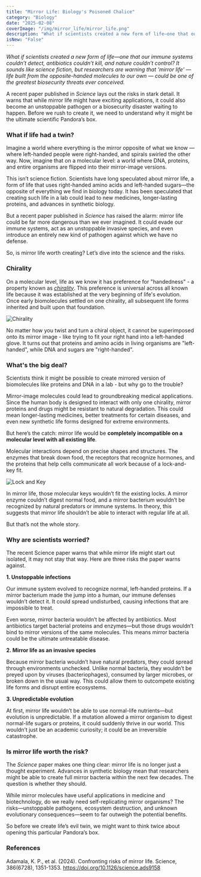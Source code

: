 ```yaml
---
title: "Mirror Life: Biology's Poisoned Chalice"
category: "Biology"
date: "2025-02-08"
coverImage: "/img/mirror_life/mirror_life.png"
description: "What if scientists created a new form of life—one that our immune systems couldn’t detect, antibiotics couldn’t kill, and nature couldn’t control? It sounds like science fiction, but researchers are warning that 'mirror life' — life built from the opposite-handed molecules to our own — could be one of the greatest biosecurity threats ever conceived."
isNew: "False"
---
```


_What if scientists created a new form of life—one that our immune systems couldn’t detect, antibiotics couldn’t kill, and nature couldn’t control? It sounds like science fiction, but researchers are warning that 'mirror life' — life built from the opposite-handed molecules to our own — could be one of the greatest biosecurity threats ever conceived._

A recent paper published in _Science_ lays out the risks in stark detail. It warns that while mirror life might have exciting applications, it could also become an unstoppable pathogen or a biosecurity disaster waiting to happen. Before we rush to create it, we need to understand why it might be the ultimate scientific Pandora’s box.

### What if life had a twin?

Imagine a world where everything is the mirror opposite of what we know — where left-handed people were right-handed, and spirals swirled the other way. Now, imagine that on a molecular level: a world where DNA, proteins, and entire organisms are flipped into their mirror-image versions.

This isn’t science fiction. Scientists have long speculated about mirror life, a form of life that uses right-handed amino acids and left-handed sugars—the opposite of everything we find in biology today. It has been speculated that creating such life in a lab could lead to new medicines, longer-lasting proteins, and advances in synthetic biology.

But a recent paper published in _Science_ has raised the alarm: mirror life could be far more dangerous than we ever imagined. It could evade our immune systems, act as an unstoppable invasive species, and even introduce an entirely new kind of pathogen against which we have no defense.

So, is mirror life worth creating? Let’s dive into the science and the risks.

### Chirality

On a molecular level, life as we know it has preference for "handedness" - a property known as [_chirality_](https://en.wikipedia.org/wiki/Chirality). This preference is universal across all known life because it was established at the very beginning of life's evolution. Once early biomolecules settled on one chirality, all subsequent life forms inherited and built upon that foundation.

![Chirality](/img/mirror_life/mirror_life1.png)

No matter how you twist and turn a chiral object, it cannot be superimposed onto its mirror image - like trying to fit your right hand into a left-handed glove. It turns out that proteins and amino acids in living organisms are "left-handed", while DNA and sugars are "right-handed".

### What's the big deal?

Scientists think it might be possible to create mirrored version of biomolecules like proteins and DNA in a lab - but why go to the trouble?

Mirror-image molecules could lead to groundbreaking medical applications. Since the human body is designed to interact with only one chirality, mirror proteins and drugs might be resistant to natural degradation. This could mean longer-lasting medicines, better treatments for certain diseases, and even new synthetic life forms designed for extreme environments.

But here’s the catch: mirror life would be **completely incompatible on a molecular level with all existing life**.

Molecular interactions depend on precise shapes and structures. The enzymes that break down food, the receptors that recognize hormones, and the proteins that help cells communicate all work because of a lock-and-key fit.

![Lock and Key](/img/mirror_life/mirror_life2.png)

In mirror life, those molecular keys wouldn’t fit the existing locks. A mirror enzyme couldn’t digest normal food, and a mirror bacterium wouldn’t be recognized by natural predators or immune systems. In theory, this suggests that mirror life shouldn’t be able to interact with regular life at all.

But that’s not the whole story.

### Why are scientists worried?

The recent Science paper warns that while mirror life might start out isolated, it may not stay that way. Here are three risks the paper warns against.

**1. Unstoppable infections**

Our immune system evolved to recognize normal, left-handed proteins. If a mirror bacterium made the jump into a human, our immune defenses wouldn’t detect it. It could spread undisturbed, causing infections that are impossible to treat.

Even worse, mirror bacteria wouldn’t be affected by antibiotics. Most antibiotics target bacterial proteins and enzymes—but those drugs wouldn’t bind to mirror versions of the same molecules. This means mirror bacteria could be the ultimate untreatable disease.

**2. Mirror life as an invasive species**

Because mirror bacteria wouldn’t have natural predators, they could spread through environments unchecked. Unlike normal bacteria, they wouldn’t be preyed upon by viruses (bacteriophages), consumed by larger microbes, or broken down in the usual way. This could allow them to outcompete existing life forms and disrupt entire ecosystems.

**3. Unpredictable evolution**

At first, mirror life wouldn’t be able to use normal-life nutrients—but evolution is unpredictable. If a mutation allowed a mirror organism to digest normal-life sugars or proteins, it could suddenly thrive in our world. This wouldn’t just be an academic curiosity; it could be an irreversible catastrophe.

### Is mirror life worth the risk?

The _Science_ paper makes one thing clear: mirror life is no longer just a thought experiment. Advances in synthetic biology mean that researchers might be able to create full mirror bacteria within the next few decades. The question is whether they should.

While mirror molecules have useful applications in medicine and biotechnology, do we really need self-replicating mirror organisms? The risks—unstoppable pathogens, ecosystem destruction, and unknown evolutionary consequences—seem to far outweigh the potential benefits.

So before we create life’s evil twin, we might want to think twice about opening this particular Pandora’s box.

### References

Adamala, K. P., et al. (2024). Confronting risks of mirror life. Science, 386(6728), 1351-1353. https://doi.org/10.1126/science.ads9158
